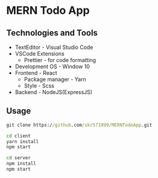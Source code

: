 # MERN Todo App

## Technologies and Tools

- TextEditor - Visual Studio Code
- VSCode Extensions
  - Prettier - for code formatting
- Development OS - Window 10
- Frontend - React
  - Package manager - Yarn
  - Style - Scss
- Backend - NodeJS(ExpressJS)

## Usage

```cmd
git clone https://github.com/skr571999/MERNTodoApp.git

cd client
yarn install
npm start

cd server
npm install
npm start
```

<!-- ## Preview Screens -->
